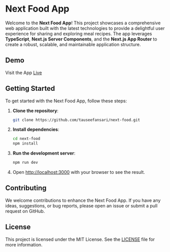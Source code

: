# Next Food App

Welcome to the **Next Food App**! This project showcases a comprehensive web application built with the latest technologies to provide a delightful user experience for sharing and exploring meal recipes. The app leverages **TypeScript**, **Next.js Server Components**, and the **Next.js App Router** to create a robust, scalable, and maintainable application structure.

## Demo
Visit the App [Live](https://next-food-nextjs.vercel.app/)

## Getting Started

To get started with the Next Food App, follow these steps:

1. **Clone the repository**:

   ```bash
   git clone https://github.com/tauseefansari/next-food.git
   ```

2. **Install dependencies**:

   ```bash
   cd next-food
   npm install
   ```

3. **Run the development server**:

   ```bash
   npm run dev
   ```

4. Open [http://localhost:3000](http://localhost:3000) with your browser to see the result.

## Contributing

We welcome contributions to enhance the Next Food App. If you have any ideas, suggestions, or bug reports, please open an issue or submit a pull request on GitHub.

## License

This project is licensed under the MIT License. See the [LICENSE](LICENSE) file for more information.
